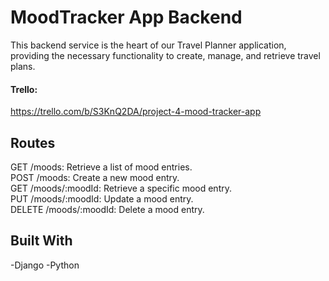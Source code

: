 # MoodTracker App Backend
This backend service is the heart of our Travel Planner application, providing the necessary functionality to create, manage, and retrieve travel plans.

#### Trello: 
https://trello.com/b/S3KnQ2DA/project-4-mood-tracker-app

## Routes
GET /moods: Retrieve a list of mood entries.<br>
POST /moods: Create a new mood entry.<br>
GET /moods/:moodId: Retrieve a specific mood entry.<br>
PUT /moods/:moodId: Update a mood entry.<br>
DELETE /moods/:moodId: Delete a mood entry.<br>

## Built With 
-Django
-Python